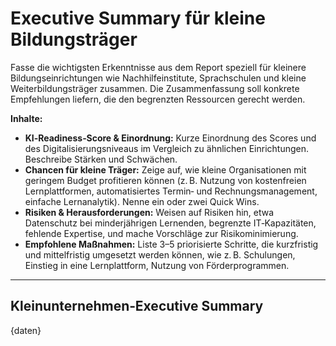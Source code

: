 <!-- summary_klein.md -->
# Executive Summary für kleine Bildungsträger

Fasse die wichtigsten Erkenntnisse aus dem Report speziell für kleinere Bildungseinrichtungen wie Nachhilfeinstitute, Sprachschulen und kleine Weiterbildungsträger zusammen.  Die Zusammenfassung soll konkrete Empfehlungen liefern, die den begrenzten Ressourcen gerecht werden.

**Inhalte:**

* **KI‑Readiness‑Score & Einordnung:** Kurze Einordnung des Scores und des Digitalisierungsniveaus im Vergleich zu ähnlichen Einrichtungen.  Beschreibe Stärken und Schwächen.
* **Chancen für kleine Träger:** Zeige auf, wie kleine Organisationen mit geringem Budget profitieren können (z. B. Nutzung von kostenfreien Lernplattformen, automatisiertes Termin‑ und Rechnungsmanagement, einfache Lernanalytik).  Nenne ein oder zwei Quick Wins.
* **Risiken & Herausforderungen:** Weisen auf Risiken hin, etwa Datenschutz bei minderjährigen Lernenden, begrenzte IT‑Kapazitäten, fehlende Expertise, und mache Vorschläge zur Risikominimierung.
* **Empfohlene Maßnahmen:** Liste 3–5 priorisierte Schritte, die kurzfristig und mittelfristig umgesetzt werden können, wie z. B. Schulungen, Einstieg in eine Lernplattform, Nutzung von Förderprogrammen.

---

## Kleinunternehmen‑Executive Summary

{daten}